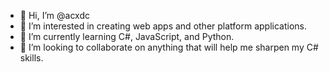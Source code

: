 - 👋 Hi, I’m @acxdc
- 👀 I’m interested in creating web apps and other platform applications.
- 🌱 I’m currently learning C#, JavaScript, and Python.
- 💞️ I’m looking to collaborate on anything that will help me sharpen my C# skills.

<!---
acxdc/acxdc is a ✨ special ✨ repository because its `README.md` (this file) appears on your GitHub profile.
You can click the Preview link to take a look at your changes.
--->
